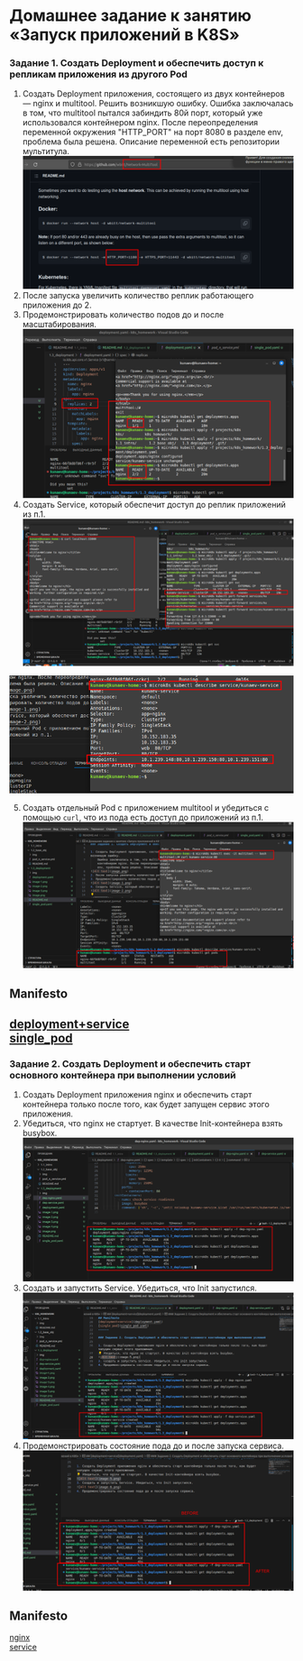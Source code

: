 # Домашнее задание к занятию «Запуск приложений в K8S»


### Задание 1. Создать Deployment и обеспечить доступ к репликам приложения из другого Pod

1. Создать Deployment приложения, состоящего из двух контейнеров — nginx и multitool. Решить возникшую ошибку.
    Ошибка заключалась в том, что multitool пытался забиндить 80й порт, который уже использовался контейнером nginx. После переопределения переменной окружения "HTTP_PORT" на порт 8080 в разделе env, проблема была решена. Описание переменной есть репозитории мультитула. 
![Alt text](img/image.png) 
2. После запуска увеличить количество реплик работающего приложения до 2.
3. Продемонстрировать количество подов до и после масштабирования.
![Alt text](img/image-1.png)
4. Создать Service, который обеспечит доступ до реплик приложений из п.1.
![Alt text](img/image-2.png)

![Alt text](img/image-3.png)

5. Создать отдельный Pod с приложением multitool и убедиться с помощью `curl`, что из пода есть доступ до приложений из п.1.
![Alt text](img/image-4.png)

## Manifesto 
[deployment+service](deployment.yaml)  
[single_pod](single_pod.yaml)
------

### Задание 2. Создать Deployment и обеспечить старт основного контейнера при выполнении условий

1. Создать Deployment приложения nginx и обеспечить старт контейнера только после того, как будет запущен сервис этого приложения.
2. Убедиться, что nginx не стартует. В качестве Init-контейнера взять busybox.
![Alt text](img/image-5.png)
3. Создать и запустить Service. Убедиться, что Init запустился.
![Alt text](img/image-6.png)
4. Продемонстрировать состояние пода до и после запуска сервиса.
![Alt text](img/image-7.png)

## Manifesto
[nginx](dep-nginx.yaml)  
[service](dep-service.yaml)